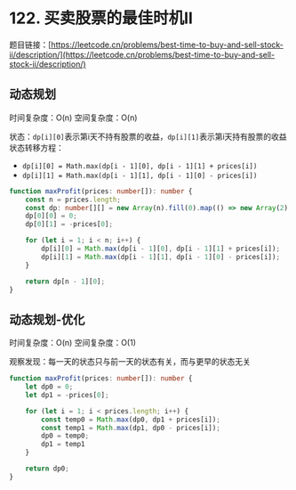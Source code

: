 # 122. 买卖股票的最佳时机II

题目链接：[https://leetcode.cn/problems/best-time-to-buy-and-sell-stock-ii/description/](https://leetcode.cn/problems/best-time-to-buy-and-sell-stock-ii/description/)

## 动态规划

时间复杂度：O(n)
空间复杂度：O(n)

状态：`dp[i][0]`表示第i天不持有股票的收益，`dp[i][1]`表示第i天持有股票的收益
状态转移方程：
- `dp[i][0] = Math.max(dp[i - 1][0], dp[i - 1][1] + prices[i])`
- `dp[i][1] = Math.max(dp[i - 1][1], dp[i - 1][0] - prices[i])`

```ts
function maxProfit(prices: number[]): number {
    const n = prices.length;
    const dp: number[][] = new Array(n).fill(0).map(() => new Array(2).fill(0));
    dp[0][0] = 0;
    dp[0][1] = -prices[0];

    for (let i = 1; i < n; i++) {
        dp[i][0] = Math.max(dp[i - 1][0], dp[i - 1][1] + prices[i]);
        dp[i][1] = Math.max(dp[i - 1][1], dp[i - 1][0] - prices[i]);
    }

    return dp[n - 1][0];
}
```

## 动态规划-优化

时间复杂度：O(n)
空间复杂度：O(1)

观察发现：每一天的状态只与前一天的状态有关，而与更早的状态无关

```ts
function maxProfit(prices: number[]): number {
    let dp0 = 0;
    let dp1 = -prices[0];

    for (let i = 1; i < prices.length; i++) {
        const temp0 = Math.max(dp0, dp1 + prices[i]);
        const temp1 = Math.max(dp1, dp0 - prices[i]);
        dp0 = temp0;
        dp1 = temp1
    }

    return dp0;
}
```
